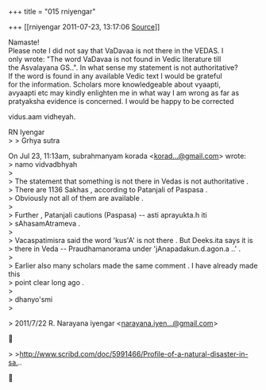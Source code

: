 +++
title = "015 rniyengar"

+++
[[rniyengar	2011-07-23, 13:17:06 [Source](https://groups.google.com/g/bvparishat/c/xJvpV7AZaTg)]]



Namaste!  
Please note I did not say that VaDavaa is not there in the VEDAS. I  
only wrote: "The word VaDavaa is not found in Vedic literature till  
the Asvalayana GS..". In what sense my statement is not authoritative?  
If the word is found in any available Vedic text I would be grateful  
for the information. Scholars more knowledgeable about vyaapti,  
avyaapti etc may kindly enlighten me in what way I am wrong as far as  
pratyaksha evidence is concerned. I would be happy to be corrected

vidus.aam vidheyah.

RN Iyengar  
\> \> Grhya sutra

On Jul 23, 11:13am, subrahmanyam korada \<[korad...@gmail.com]()\> wrote:  
\> namo vidvadbhyah  
\>  
\> The statement that something is not there in Vedas is not authoritative .  
\> There are 1136 Sakhas , according to Patanjali of Paspasa .  
\> Obviously not all of them are available .  
\>  
\> Further , Patanjali cautions (Paspasa) -- asti aprayukta.h iti  
\> sAhasamAtrameva .  
\>  
\> Vacaspatimisra said the word 'kus'A' is not there . But Deeks.ita says it is  
\> there in Veda -- Praudhamanorama under 'jAnapadakun.d.agon.a ..' .  
\>  
\> Earlier also many scholars made the same comment . I have already made this  
\> point clear long ago .  
\>  
\> dhanyo'smi  
\>  

\> 2011/7/22 R. Narayana iyengar \<[narayana.iyen...@gmail.com]()\>



\> \><http://www.scribd.com/doc/5991466/Profile-of-a-natural-disaster-in-sa.>..



